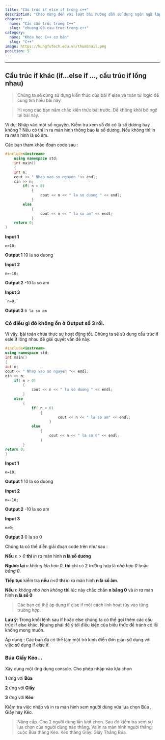 ```yaml
---
title: "Cấu trúc if else if trong c++"
description: "Chào mừng đến với loạt bài hướng dẫn sử dụng ngôn ngữ lập trình C++! Loạt bài hướng dẫn này được thiết kế cho những người chưa hoặc biết một ít lập trình."
chapter:
  name: "Các cấu trúc trong C++"
  slug: "chuong-03-cau-truc-trong-c++"
category:
  name: "Khóa học C++ cơ bản"
  slug: "C++"
image: https://kungfutech.edu.vn/thumbnail.png
position: 5
---
```


---

## Cấu trúc if khác (if...else if ..., cấu trúc if lồng nhau)

> Chúng ta sẽ cùng sử dụng kiến thức của bài if else và toán tử logic để cùng tìm hiểu bài này.

> Hi vọng các bạn nắm chắc kiến thức bài trước. Để không khỏi bỡ ngỡ tại bài này.

Ví dụ: Nhập vào một số nguyên. Kiểm tra xem số đó có là số dương hay không ? Nếu có thì in ra màn hình thông báo là số dương. Nếu không thì in ra màn hình là số âm.

Các bạn tham khảo đoạn code sau :

```cpp
#include<iostream>
	using namespace std;
	int main()
	{
	int n;
	cout << " Nhap vao so nguyen "<< endl;
	cin >> n;
		if( n > 0)
			{
				cout << n << " la so duong " << endl;
			}
		else
			{
				cout << n << " la so am" << endl;
			}
	return 0;
}
```

**Input 1**

    n=10;

**Output 1**
10 la so duong

**Input 2**

    n=-10;

**Output 2**
-10 la so am

**Input 3**

    `n=0;`

**Output 3**
`0 la so am`

### Có điều gì đó không ổn ở Output số 3 rồi.

Vì vậy, bài toán chưa thực sự hoạt động tốt.
Chúng ta sẽ sử dụng cấu trúc if esle if lồng nhau để giải quyết vấn đề này.

```cpp
#include<iostream>
using namespace std;
int main()
{
int n;
cout << " Nhap vao so nguyen "<< endl;
cin >> n;
	if( n > 0)
		{
			cout << n << " la so duong " << endl;
		}
	else
		{
			if( n < 0)
				{
						cout << n << " la so am" << endl;
					}
			else
				{
					cout << n << " la so 0" << endl;
				}
		}
return 0;
}
```

**Input 1**

    n=10;

**Output 1**
10 la so duong

**Input 2**

    n=-10;

**Output 2**
-10 la so am

**Input 3**

    n=0;

**Output 3**
0 la so 0

Chúng ta có thể diễn giải đoạn code trên như sau :

**Nếu** _n > 0_ **thì** _in ra_ màn hình **n là số dương**

**Ngược lại** _n không lớn hơn 0_, **thì** chỉ có 2 trường hợp là _nhỏ hơn 0_ hoặc _bằng 0_.

**Tiếp tục** kiểm tra **nếu** _n<0_ **thì** _in ra_ màn hình **n là số âm**.

**Nếu** _n không nhỏ hơn không_ **thì** lúc này chắc chắn **n bằng 0** và _in ra_ màn hình **n là số 0**

> Các bạn có thể áp dụng if else if một cách linh hoạt tùy vào từng trường hợp.

**Lưu ý**: Trong khối lệnh sau if hoặc else chúng ta có thể gọi thêm các cấu trúc if else khác. Nhưng phải để ý tới điều kiện của biểu thức để tránh có lỗi không mong muốn.

Áp dụng :
Các bạn đã có thể làm một trò kinh điển đơn giản sử dụng với việc sử dụng if else if.

### Búa Giấy Kéo...

Xây dụng một ứng dụng console. Cho phép nhập vào lựa chọn

**1** ứng với **Búa**

**2** ứng với **Giấy**

**3** ứng với **Kéo**

Kiểm tra việc nhập và in ra màn hình xem người dùng vừa lựa chọn Búa , Giấy hay Kéo.

> Nâng cấp. Cho 2 người dùng lần lượt chọn. Sau đó kiểm tra xem sự lựa chọn của người dùng nào thắng. Và in ra màn hình người thắng cuộc
> Búa thắng Kéo.
> Kéo thắng Giấy.
> Giấy Thắng Búa.
